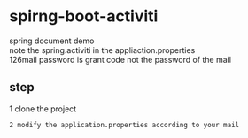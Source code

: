 # spirng-boot-activiti
spring document demo  
note the spring.activiti in the appliaction.properties  
126mail password is grant code not the password of the mail  
## step    
1 clone the project 
```
2 modify the application.properties according to your mail 
```
